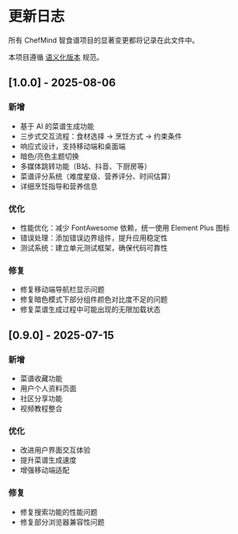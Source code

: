 # 更新日志

所有 ChefMind 智食谱项目的显著变更都将记录在此文件中。

本项目遵循 [语义化版本](https://semver.org/lang/zh-CN/) 规范。

## [1.0.0] - 2025-08-06

### 新增

- 基于 AI 的菜谱生成功能
- 三步式交互流程：食材选择 → 烹饪方式 → 约束条件
- 响应式设计，支持移动端和桌面端
- 暗色/亮色主题切换
- 多媒体跳转功能（B站、抖音、下厨房等）
- 菜谱评分系统（难度星级、营养评分、时间估算）
- 详细烹饪指导和营养信息

### 优化

- 性能优化：减少 FontAwesome 依赖，统一使用 Element Plus 图标
- 错误处理：添加错误边界组件，提升应用稳定性
- 测试系统：建立单元测试框架，确保代码可靠性

### 修复

- 修复移动端导航栏显示问题
- 修复暗色模式下部分组件颜色对比度不足的问题
- 修复菜谱生成过程中可能出现的无限加载状态

## [0.9.0] - 2025-07-15

### 新增

- 菜谱收藏功能
- 用户个人资料页面
- 社区分享功能
- 视频教程整合

### 优化

- 改进用户界面交互体验
- 提升菜谱生成速度
- 增强移动端适配

### 修复

- 修复搜索功能的性能问题
- 修复部分浏览器兼容性问题